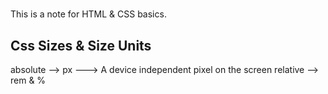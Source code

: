 # 
This is a note for HTML & CSS basics.


## Css Sizes & Size Units
absolute --> px ---> A device independent pixel on the screen
relative --> rem & %
